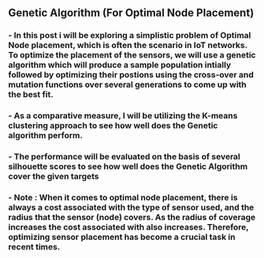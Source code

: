 ## Genetic Algorithm (For Optimal Node Placement)
### - In this post i will be exploring a simplistic problem of Optimal Node placement, which is often the scenario in IoT networks. To optimize the placement of the sensors, we will use a genetic algorithm which will produce a sample population intially followed by optimizing their postions using the cross-over and mutation functions over several generations to come up with the best fit.
### - As a comparative measure, I will be utilizing the K-means clustering approach to see how well does the Genetic algorithm perform.
### - The performance will be evaluated on the basis of several silhouette scores to see how well does the Genetic Algorithm cover the given targets
### - Note : When it comes to optimal node placement, there is always a cost associated with the type of sensor used, and the radius that the sensor (node) covers. As the radius of coverage increases the cost associated with also increases. Therefore, optimizing sensor placement has become a crucial task in recent times.  
